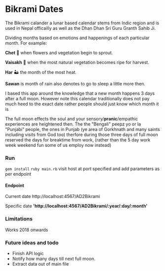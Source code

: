 # Bikrami Dates

The Bikrami calander a lunar based calendar stems from Indic region and
is used in Nepal officailly as well as the Dhan Dhan Sri Guru Granth Sahib Ji.

Dividing months based on emotions and happenings of each particular month.
For example:

**Chet** 🌱 when flowers and vegetation begin to sprout.

**Vaisakh** 🥗 when the most natural vegetation becomes ripe for harvest.

 **Har** 🏜 the month of the most heat.

 **Sawan** is month of rain also denotes to go to sleep a little more then.

I based this app around the knowledge that a new month happens 3 days after a
full moon. However note this calendar traditionally does not pay much heed to
the exact date rather people should just know which month it is

The full moon effects the soul and your sensory/**pranic**/empathic experiences are heightened then. The the "Bengali" peepz yo or la "Punjabi" people, the ones in Punjab (ye area of Gorkhnath and many saints including visits from God too) therfore during those three days of full moon reserved the days for breaktime from work, (rather than the 5 day work week weekend fun some of us employ now instead)


### Run
`gem install`
`ruby main.rb`
visit host at port specified and add parameters as per endpoint

#### Endpoint
Current date
http://localhost:4567/AD2Bikrami

Specific date
**'http://localhost:4567/AD2Bikrami/:year/:day/:month'**

### Limitations
Works 2018 onwards

### Future ideas and todo
* Finish API logic
* Notify how many days till next full moon.
* Extract data out of main file
